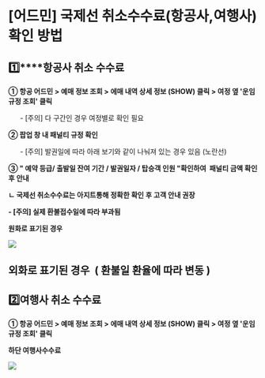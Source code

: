 # [어드민] 국제선 취소수수료(항공사,여행사) 확인 방법

**1️⃣****항공사 취소 수수료**
---------------------

**① 항공 어드민 > 예매 정보 조회 > 에매 내역 상세 정보 (SHOW) 클릭 > 여정 옆 '운임 규정 조회' 클릭**

      - [주의] 다 구간인 경우 여정별로 확인 필요 

**② 팝업 창 내 패널티 규정 확인**

      - [주의] 발권일에 따라 아래 보기와 같이 나눠져 있는 경우 있음 (노란선)

**③ " 예약 등급/ 출발일 잔여 기간 / 발권일자 / 탑승객 인원 "확인하여  패널티 금액 확인 후 안내**

**ㄴ 국제선 취소수수료는 아지트통해 정확한 확인 후 고객 안내 권장**

**- [주의] 실제 환불접수일에 따라 부과됨**

**원화로 표기된 경우**

![](https://kakaomobilitysupport.zendesk.com/hc/article_attachments/38670607751961)

**외화로 표기된 경우  ( 환불일 환율에 따라 변동 )**
---------------------------------

**2️⃣여행사 취소 수수료**
-----------------

**① 항공 어드민 > 예매 정보 조회 > 에매 내역 상세 정보 (SHOW) 클릭 > 여정 옆 '운임 규정 조회' 클릭**

**하단 여행사수수료**

![](https://kakaomobilitysupport.zendesk.com/hc/article_attachments/38670599323417)